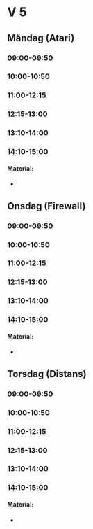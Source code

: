 # V 5
## Måndag (Atari)
### 09:00-09:50 
### 10:00-10:50 
### 11:00-12:15 
### 12:15-13:00 
### 13:10-14:00 
### 14:10-15:00 

#### Material:
* 
  
## Onsdag (Firewall)
### 09:00-09:50 
### 10:00-10:50 
### 11:00-12:15 
### 12:15-13:00 
### 13:10-14:00 
### 14:10-15:00 

#### Material:
* 
  
## Torsdag (Distans)
### 09:00-09:50 
### 10:00-10:50 
### 11:00-12:15 
### 12:15-13:00 
### 13:10-14:00 
### 14:10-15:00 

#### Material:
* 
